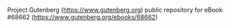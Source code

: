 Project Gutenberg (https://www.gutenberg.org) public repository for
eBook #68662 (https://www.gutenberg.org/ebooks/68662)
